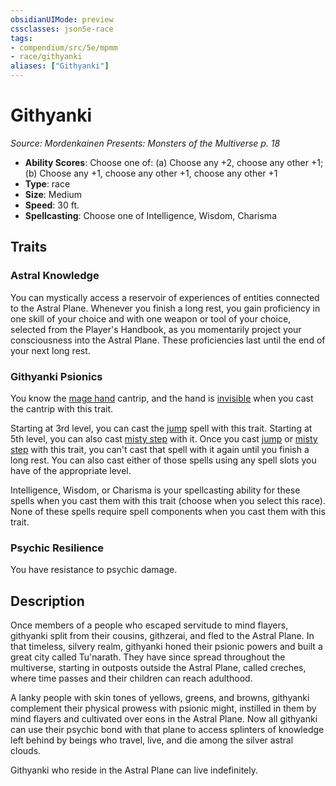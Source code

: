 ```yaml
---
obsidianUIMode: preview
cssclasses: json5e-race
tags:
- compendium/src/5e/mpmm
- race/githyanki
aliases: ["Githyanki"]
---
```

# Githyanki
*Source: Mordenkainen Presents: Monsters of the Multiverse p. 18*  

- **Ability Scores**: Choose one of: (a) Choose any +2, choose any other +1; (b) Choose any +1, choose any other +1, choose any other +1
- **Type**: race
- **Size**: Medium
- **Speed**: 30 ft.
- **Spellcasting**: Choose one of Intelligence, Wisdom, Charisma

## Traits

### Astral Knowledge

You can mystically access a reservoir of experiences of entities connected to the Astral Plane. Whenever you finish a long rest, you gain proficiency in one skill of your choice and with one weapon or tool of your choice, selected from the Player's Handbook, as you momentarily project your consciousness into the Astral Plane. These proficiencies last until the end of your next long rest.

### Githyanki Psionics

You know the [mage hand](/compendium/spells/mage-hand.md) cantrip, and the hand is [invisible](/compendium/rules/conditions.md#invisible) when you cast the cantrip with this trait.

Starting at 3rd level, you can cast the [jump](/compendium/spells/jump.md) spell with this trait. Starting at 5th level, you can also cast [misty step](/compendium/spells/misty-step.md) with it. Once you cast [jump](/compendium/spells/jump.md) or [misty step](/compendium/spells/misty-step.md) with this trait, you can't cast that spell with it again until you finish a long rest. You can also cast either of those spells using any spell slots you have of the appropriate level.

Intelligence, Wisdom, or Charisma is your spellcasting ability for these spells when you cast them with this trait (choose when you select this race). None of these spells require spell components when you cast them with this trait.

### Psychic Resilience

You have resistance to psychic damage.

## Description

Once members of a people who escaped servitude to mind flayers, githyanki split from their cousins, githzerai, and fled to the Astral Plane. In that timeless, silvery realm, githyanki honed their psionic powers and built a great city called Tu'narath. They have since spread throughout the multiverse, starting in outposts outside the Astral Plane, called creches, where time passes and their children can reach adulthood.

A lanky people with skin tones of yellows, greens, and browns, githyanki complement their physical prowess with psionic might, instilled in them by mind flayers and cultivated over eons in the Astral Plane. Now all githyanki can use their psychic bond with that plane to access splinters of knowledge left behind by beings who travel, live, and die among the silver astral clouds.

Githyanki who reside in the Astral Plane can live indefinitely.